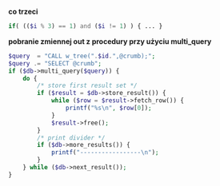 **co trzeci**
```php
if( (($i % 3) == 1) and ($i != 1) ) { ... }
```

**pobranie zmiennej out z procedury przy użyciu multi_query**
```php
$query  = "CALL w_tree(".$id.",@crumb);";
$query .= "SELECT @crumb";
if ($db->multi_query($query)) {
    do {
        /* store first result set */
        if ($result = $db->store_result()) {
            while ($row = $result->fetch_row()) {
                printf("%s\n", $row[0]);
            }
            $result->free();
        }
        /* print divider */
        if ($db->more_results()) {
            printf("-----------------\n");
        }
    } while ($db->next_result());
}
```
